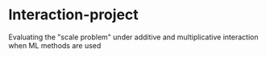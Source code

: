 # Interaction-project
Evaluating the "scale problem" under additive and multiplicative interaction when ML methods are used 
